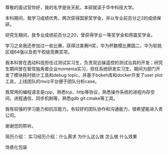 尊敬的面试官你好，我的名字是张天航，本硕就读于华中科技大学。

本科期间，我学习成绩优秀，两次获得国家奖学金，并以专业前百分之2的成绩保研。

研究生期间，我专业成绩前百分之20，曾获得学业一等奖学金和蒋震奖学金。

学习之余我还参加过一些比赛，获得过美赛H奖，华为杯数模比赛国二，华为软挑区域64强以及若干校级竞赛奖项。

我本科曾在逸动科技担任过测试实习生，负责双远操遥控的测试治具的开发；研究生期间曾在智驾独角兽企业momenta实习，担任系统研发实习生，期间为部门开发了模块耗时统计工具和debug topic，并基于bokeh库和docker开发了user plot工具，上线团队的mviz平台便于团队分析case。

我常用的编程语言是cpp，熟悉tcp、http等协议，熟悉操作系统的进程内存空间，进程通信、同步机制等，熟悉gdb git cmake等工具。

我有较强的学习能力和抗压能力，有较好的团队协作和沟通能力，很希望能进入贵公司。

谢谢您的聆听。





简历介绍： 实习经历介绍：什么需求 为什么这么做 怎么做 什么效果

场景化包装

